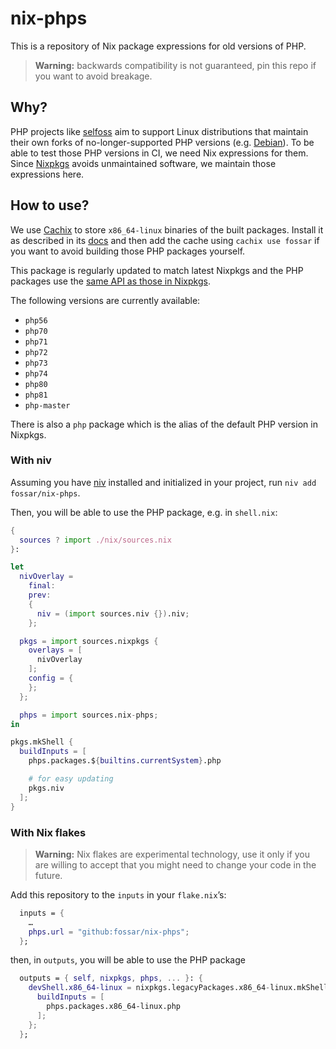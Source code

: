 # nix-phps

This is a repository of Nix package expressions for old versions of PHP.

> **Warning:** backwards compatibility is not guaranteed, pin this repo if you want to avoid breakage.

## Why?

PHP projects like [selfoss](https://github.com/fossar/selfoss) aim to support Linux distributions that maintain their own forks of no-longer-supported PHP versions (e.g. [Debian](https://wiki.debian.org/PHP)). To be able to test those PHP versions in CI, we need Nix expressions for them. Since [Nixpkgs](https://github.com/NixOS/nixpkgs) avoids unmaintained software, we maintain those expressions here.

## How to use?

We use [Cachix](https://app.cachix.org/cache/fossar) to store `x86_64-linux` binaries of the built packages. Install it as described in its [docs](https://docs.cachix.org/) and then add the cache using `cachix use fossar` if you want to avoid building those PHP packages yourself.

This package is regularly updated to match latest Nixpkgs and the PHP packages use the [same API as those in Nixpkgs](https://nixos.org/manual/nixpkgs/unstable/#sec-php).

The following versions are currently available:

- `php56`
- `php70`
- `php71`
- `php72`
- `php73`
- `php74`
- `php80`
- `php81`
- `php-master`

There is also a `php` package which is the alias of the default PHP version in Nixpkgs.

### With niv

Assuming you have [niv](https://github.com/nmattia/niv) installed and initialized in your project, run `niv add fossar/nix-phps`.

Then, you will be able to use the PHP package, e.g. in `shell.nix`:

```nix
{
  sources ? import ./nix/sources.nix
}:

let
  nivOverlay =
    final:
    prev:
    {
      niv = (import sources.niv {}).niv;
    };

  pkgs = import sources.nixpkgs {
    overlays = [
      nivOverlay
    ];
    config = {
    };
  };

  phps = import sources.nix-phps;
in

pkgs.mkShell {
  buildInputs = [
    phps.packages.${builtins.currentSystem}.php

    # for easy updating
    pkgs.niv
  ];
}
```

### With Nix flakes

> **Warning:** Nix flakes are experimental technology, use it only if you are willing to accept that you might need to change your code in the future.

Add this repository to the `inputs` in your `flake.nix`’s:

```nix
  inputs = {
    …
    phps.url = "github:fossar/nix-phps";
  };
```

then, in `outputs`, you will be able to use the PHP package

```nix
  outputs = { self, nixpkgs, phps, ... }: {
    devShell.x86_64-linux = nixpkgs.legacyPackages.x86_64-linux.mkShell {
      buildInputs = [
        phps.packages.x86_64-linux.php
      ];
    };
  };
```
